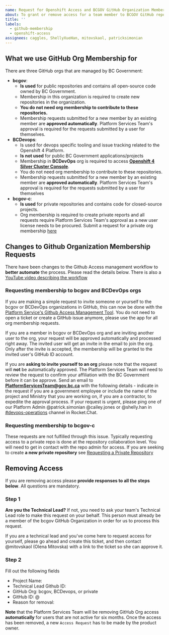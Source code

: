 ```yaml
---
name: Request for Openshift Access and BCGOV GitHub Organization Membership
about: To grant or remove access for a team member to BCGOV GitHub repositories and Openshift.
title: ''
labels: 
  - github-membership
  - openshift-access
assignees: caggles, ShellyXueHan, mitovskaol, patricksimonian
---
```


## What we use GitHub Org Membership for

There are three GitHub orgs that are managed by BC Government:
- __bcgov__: 
  - __Is used__ for public repositories and contains all open-source code owned by BC Government. 
  - Membership in this organization is required to create new repositories in the organization.
  - **You do not need org membership to contribute to these repositories.**
  -  Membership requests submitted for a new member by an existing member are **approved automatically**. Platform Services Team's approval is required for the requests submitted by a user for themselves.
- __BCDevops__: 
  - Is used for devops specific tooling and issue tracking related to the Openshift 4 Platform.
  - __Is not used__ for public BC Government applications/projects 
  - Membership in **BCDevOps** org is required to access [__Openshift 4 Silver Cluster Console__](https://console.apps.silver.devops.gov.bc.ca/dashboards).
  - You do not need org membership to contribute to these repositories.
  -   Membership requests submitted for a new member by an existing member are **approved automatically**. Platform Services Team's approval is required for the requests submitted by a user for themselves
- __bcgov-c__: 
  - __Is used__ for private repositories and contains code for closed-source projects.
  - Org membership is required to create private reports and all requests require Platform Services Team's approval as a new user license needs to be procured. Submit a request for a private org membership [here](https://github.com/BCDevOps/devops-requests/issues/new?assignees=caggles%2C+ShellyXueHan%2C+mitovskaol%2C+patricksimonian&labels=github-repo%2C+pending&template=github_repo_request.md&title=)


## Changes to Github Organization Membership Requests

There have been changes to the Github Access management workflow to __better automate__ the process. Please read the details below. There is also a [YouTube video describing the workflow](https://www.youtube.com/watch?v=IvdPyx2-qm0)

### Requesting membership to bcgov and BCDevOps orgs

If you are making a simple request to invite someone or yourself to the bcgov or BCDevOps organizations in GitHub, this can now be done with the
[Platform Service's Github Access Management Tool](https://just-ask-web-bdec76-prod.apps.silver.devops.gov.bc.ca/). You do not need to open a ticket or create a GitHub issue anymore, please use the app for all org membership requests. 

If you are a member in bcgov or BCDevOps org and are inviting another user to the org, your request will be approved automatically and processed right away.  The invited user will get an invite in the email to join the org. Only after the invite is accepted, the membership will be granted to the invited user's GitHub ID account.

If you are __asking to invite yourself to an org__ please note that the request will **not** be automatically approved. The Platform Services Team will need to review the request to confirm your affiliation with the BC Government before it can be approve. Send an email to **PlatformServicesTeam@gov.bc.ca**  with the following details - indicate in the request if you are a government employee or include the name of the project and Ministry that you are working on, if you are a contractor, to expedite the approval process. If your request is urgent, please ping one of our Platform Admin @patrick.simonian @cailey.jones or @shelly.han in [#devops-operations](https://chat.developer.gov.bc.ca/channel/devops-operations) channel in Rocket.Chat.

### Requesting membership to bcgov-c

These requests are not fulfilled through this issue. Typically requesting access to a private repo is done at the repository collaboration level. You will need to get in contact with the repo admin for access. If you are seeking to create **a new private repository** see [Requesting a Private Repository](https://github.com/BCDevOps/devops-requests/issues/new?assignees=caggles%2C+ShellyXueHan%2C+mitovskaol%2C+patricksimonian&labels=github-repo%2C+pending&template=github_repo_request.md&title=)

## Removing Access

If you are removing access please **provide responses to all the steps below**. All questions are mandatory.

### Step 1

**Are you the Technical Lead?**
If not, you need to ask your team's Technical Lead role to make this request on your behalf. 
This person must already be a member of the bcgov GitHub Organization in order for us to process this request.

If you are a technical lead and you've come here to request access for yourself, please go ahead and create this ticket, and then 
contact @mitovskaol (Olena Mitovska) with a link to the ticket so she can approve it.

### Step 2
Fill out the following fields

* Project Name:
* Technical Lead Github ID:
* GitHub Org: bcgov, BCDevops, or private
* GitHub ID: @
* Reason for removal:


**Note** that the Platform Services Team will be removing GitHub Org access **automatically** for users that are not active for six months. Once the access has been removed, a new `Access Request` has to be made by the product owner.
